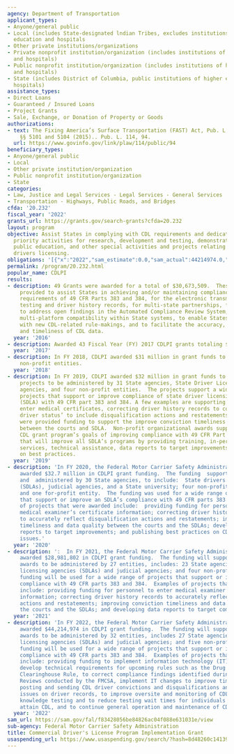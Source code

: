 ```yaml
---
agency: Department of Transportation
applicant_types:
- Anyone/general public
- Local (includes State-designated lndian Tribes, excludes institutions of higher
  education and hospitals
- Other private institutions/organizations
- Private nonprofit institution/organization (includes institutions of higher education
  and hospitals)
- Public nonprofit institution/organization (includes institutions of higher education
  and hospitals)
- State (includes District of Columbia, public institutions of higher education and
  hospitals)
assistance_types:
- Direct Loans
- Guaranteed / Insured Loans
- Project Grants
- Sale, Exchange, or Donation of Property or Goods
authorizations:
- text: The Fixing America’s Surface Transportation (FAST) Act, Pub. L. No. 114-94,
    §§ 5101 and 5104 (2015).. Pub. L. 114, 94.
  url: https://www.govinfo.gov/link/plaw/114/public/94
beneficiary_types:
- Anyone/general public
- Local
- Other private institution/organization
- Public nonprofit institution/organization
- State
categories:
- Law, Justice and Legal Services - Legal Services - General Services
- Transportation - Highways, Public Roads, and Bridges
cfda: '20.232'
fiscal_year: '2022'
grants_url: https://grants.gov/search-grants?cfda=20.232
layout: program
objective: Assist States in complying with CDL requirements and dedicate funding to
  priority activities for research, development and testing, demonstration projects,
  public education, and other special activities and projects relating to commercial
  drivers licensing.
obligations: '[{"x":"2022","sam_estimate":0.0,"sam_actual":44214974.0,"usa_spending_actual":36456670.73},{"x":"2023","sam_estimate":45800000.0,"sam_actual":0.0,"usa_spending_actual":42347911.16},{"x":"2024","sam_estimate":45800000.0,"sam_actual":0.0,"usa_spending_actual":49103808.22}]'
permalink: /program/20.232.html
popular_name: CDLPI
results:
- description: 49 Grants were awarded for a total of $30,673,509.  These awards were
    provided to assist States in achieving and/or maintaining compliance with the
    requirements of 49 CFR Parts 383 and 384, for the electronic transmission of skills
    testing and driver history records, for multi-state partnerships, for training,
    to address open findings in the Automated Compliance Review System, to facilitate
    multi-platform compatibility within State systems, to enable States to comply
    with new CDL-related rule-makings, and to facilitate the accuracy, completeness,
    and timeliness of CDL data.
  year: '2016'
- description: Awarded 43 Fiscal Year (FY) 2017 CDLPI grants totaling $31,200,000.
  year: '2017'
- description: In FY 2018, CDLPI awarded $31 million in grant funds to 39 State and
    non-profit entities.
  year: '2018'
- description: In FY 2019, CDLPI awarded $32 million in grant funds to support 45
    projects to be administered by 31 State agencies, State Driver Licensing or Judicial
    agencies, and four non-profit entities.  The projects support a wide range of
    projects that support or improve compliance of state driver licensing agencies
    (SDLA) with 49 CFR part 383 and 384. A few examples are supporting personnel to
    enter medical certificates, correcting driver history records to correctly reflect
    driver status’ to include disqualification actions and restatements.  Judiciary
    were provided funding to support the improve conviction timeliness and data quality
    between the courts and SDLA.  Non-profit organizational awards support the national
    CDL grant program’s goals of improving compliance with 49 CFR Part 383 and 384
    that will improve all SDLA’s programs by providing training, in-person and online
    services, technical assistance, data reports to target improvements and publications
    on best practices.
  year: '2019'
- description: 'In FY 2020, the Federal Motor Carrier Safety Administration (FMCSA)
    awarded $32.7 million in CDLPI grant funding.  The funding  supported 49 projects
    and  administered by 30 State agencies, to include:  State drivers licensing agencies
    (SDLAs), judicial agencies, and a State university; four non-profit entities;
    and one for-profit entity.  The funding was used for a wide range of projects
    that support or improve an SDLA’s compliance with 49 CFR parts 383 and 384.  Examples
    of projects that were awarded include:  providing funding for personnel to enter
    medical examiner’s certificate information; correcting driver history records
    to accurately reflect disqualification actions and restatements; improving conviction
    timeliness and data quality between the courts and the SDLAs; developing data
    reports to target improvements; and publishing best practices on CDL compliance
    issues.'
  year: '2020'
- description: ':  In FY 2021, the Federal Motor Carrier Safety Administration (FMCSA)
    awarded $28,981,802 in CDLPI grant funding.  The funding will support 35 grant
    awards to be administered by 27 entities, includes: 23 State agencies, State driver’s
    licensing agencies (SDLAs) and judicial agencies; and four non-profit entities.  The
    funding will be used for a wide range of projects that support or improve an SDLA’s
    compliance with 49 CFR parts 383 and 384.  Examples of projects that were awarded
    include: providing funding for personnel to enter medical examiner’s certificate
    information; correcting driver history records to accurately reflect disqualification
    actions and restatements; improving conviction timeliness and data quality between
    the courts and the SDLAs; and developing data reports to target compliance improvements.'
  year: '2021'
- description: 'In FY 2022, the Federal Motor Carrier Safety Administration (FMCSA)
    awarded $44,214,974 in CDLPI grant funding.  The funding will support 38 grant
    awards to be administered by 32 entities, includes 27 State agencies, State driver’s
    licensing agencies (SDLAs) and judicial agencies; and five non-profit entities.  The
    funding will be used for a wide range of projects that support or improve an SDLA’s
    compliance with 49 CFR parts 383 and 384.  Examples of projects that were awarded
    include: providing funding to implement information technology (IT) upgrades and
    develop technical requirements for upcoming rules such as the Drug and Alcohol
    Clearinghouse Rule, to correct compliance findings identified during Annual Program
    Reviews conducted by the FMCSA, implement IT changes to improve timeliness for
    posting and sending CDL driver convictions and disqualifications and data quality
    issues on driver records, to improve oversite and monitoring of CDL skills and
    knowledge testing and to reduce testing wait times for individuals looking to
    attain CDL, and to continue general operation and maintenance of CDL operations.'
  year: '2022'
sam_url: https://sam.gov/fal/f83428056be84826ac04f088e631031e/view
sub-agency: Federal Motor Carrier Safety Administration
title: Commercial Driver's License Program Implementation Grant
usaspending_url: https://www.usaspending.gov/search/?hash=8d48260c14139959262da8f2a0cf05b6
---
```

